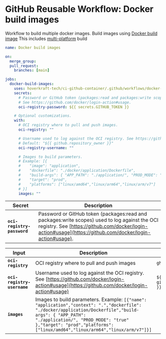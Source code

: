 <!-- start title -->

# GitHub Reusable Workflow: Docker build images

<!-- end title -->
<!-- start description -->

Workflow to build multiple docker images.
Build images using [Docker build image](https://github.com/hoverkraft-tech/ci-github-container/blob/main/actions/docker/build-image/README.md)
This includes [multi-platform](https://docs.docker.com/build/building/multi-platform/) build

<!-- end description -->
<!-- start contents -->
<!-- end contents -->
<!-- start usage -->

```yaml
name: Docker build images

on:
  merge_group:
  pull_request:
    branches: [main]

jobs:
  docker-build-images:
    uses: hoverkraft-tech/ci-github-container/.github/workflows/docker-build-images.yml@0.8.1
    secrets:
      # Password or GitHub token (packages:read and packages:write scopes) used to log against the OCI registry.
      # See https://github.com/docker/login-action#usage.
      oci-registry-password: ${{ secrets.GITHUB_TOKEN }}

    # Optional customizations.
    with:
      # OCI registry where to pull and push images.
      oci-registry: ""

      # Username used to log against the OCI registry. See https://github.com/docker/login-action#usage
      # Default: "${{ github.repository_owner }}"
      oci-registry-username: ""

      # Images to build parameters.
      # Example: [{
      #    "image": "application",
      #    "dockerfile": "./docker/application/Dockerfile",
      #    "build-args": { "APP_PATH": "./application/", "PROD_MODE": "true" },
      #    "target": "prod",
      #    "platforms": ["linux/amd64","linux/arm64","linux/arm/v7"]
      # }]
      images: ""
```

<!-- end usage -->
<!-- start secrets -->

| **Secret**                             | **Description**                                                                                                                                                                                            |
| -------------------------------------- | ---------------------------------------------------------------------------------------------------------------------------------------------------------------------------------------------------------- |
| **<code>oci-registry-password</code>** | Password or GitHub token (packages:read and packages:write scopes) used to log against the OCI registry. See [https://github.com/docker/login-action#usage](https://github.com/docker/login-action#usage). |

<!-- end secrets -->
<!-- start inputs -->

| **Input**                              | **Description**                                                                                                                                                                                                                                                                           | **Default**                                 | **Required** |
| -------------------------------------- | ----------------------------------------------------------------------------------------------------------------------------------------------------------------------------------------------------------------------------------------------------------------------------------------- | ------------------------------------------- | ------------ |
| **<code>oci-registry</code>**          | OCI registry where to pull and push images                                                                                                                                                                                                                                                | <code>ghcr.io</code>                        | **false**    |
| **<code>oci-registry-username</code>** | Username used to log against the OCI registry. See [https://github.com/docker/login-action#usage](https://github.com/docker/login-action#usage)                                                                                                                                           | <code>${{ github.repository_owner }}</code> | **false**    |
| **<code>images</code>**                | Images to build parameters. Example: <code>[{"name": "application","context": ".","dockerfile": "./docker/application/Dockerfile","build-args": { "APP_PATH": "./application/", "PROD_MODE": "true" },"target": "prod","platforms": ["linux/amd64","linux/arm64","linux/arm/v7"]}]</code> |                                             | **true**     |

<!-- end inputs -->

<!-- start outputs -->
<!-- end outputs -->
<!-- start [.github/ghadocs/examples/] -->
<!-- end [.github/ghadocs/examples/] -->
